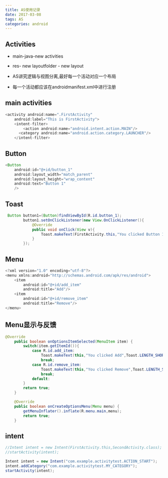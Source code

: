 ```yaml
---
title: AS使用记录
date: 2017-03-08
tags: AS
categories: android
---
```




## Activities

- main-java-new activities

- res- new layoutfolder - new layout

- AS讲究逻辑与视图分离,最好每一个活动对应一个布局

- 每一个活动都应该在androidmanifest.xml中进行注册

<!--more -->

## main activities

````JAVA
<activity android:name=".FirstActivity"
	android:label="This is FirstActivity">
  	<intent-filter>
    	<action android:name="android.intent.action.MAIN"/>
      <category android:name="android.action.category.LAUNCHER"/>
  	</intent-filter>
````

## Button

````JAVA
<Button
    android:id="@+id/button_1"
    android:layout_width="match_parent"
    android:layout_height="wrap_content"
    android:text="Button 1"
    />
````

## Toast


````JAVA
 Button button1=(Button)findViewById(R.id.button_1);
        button1.setOnClickListener(new View.OnClickListener(){
            @Override
            public void onClick(View v){
                Toast.makeText(FirstActivity.this,"You clicked Button 1",Toast.LENGTH_SHORT).show();
            }
        });
````

## Menu

````JAVA
<?xml version="1.0" encoding="utf-8"?>
<menu xmlns:android="http://schemas.android.com/apk/res/android">
    <item
        android:id="@+id/add_item"
        android:title="Add"/>
    <item
        android:id="@+id/remove_item"
        android:title="Remove"/>
</menu>
````

## Menu显示与反馈

````JAVA
@Override
    public boolean onOptionsItemSelected(MenuItem item) {
        switch(item.getItemId()){
            case R.id.add_item:
                Toast.makeText(this,"You clicked Add",Toast.LENGTH_SHORT).show();
                break;
            case R.id.remove_item:
                Toast.makeText(this,"You clicked Remove",Toast.LENGTH_SHORT).show();
                break;
            default:
        }
        return true;
    }

    @Override
    public boolean onCreateOptionsMenu(Menu menu) {
        getMenuInflater().inflate(R.menu.main,menu);
        return true;
    }
````

## intent


````JAVA
//Intent intent = new Intent(FirstActivity.this,SecondActivity.class);
//startActivity(intent);

Intent intent = new Intent("com.example.activitytest.ACTION_START");
intent.addCategory("com.example.activitytest.MY_CATEGORY");
startActivity(intent);
````